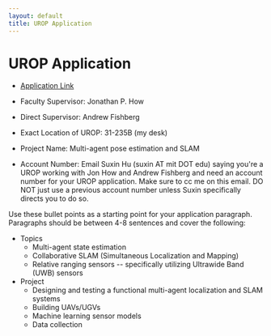 ```yaml
---
layout: default
title: UROP Application
---
```


# UROP Application
* [Application Link](https://eduapps.mit.edu/uropweb/home.mit)

* Faculty Supervisor: Jonathan P. How
* Direct Supervisor: Andrew Fishberg
* Exact Location of UROP: 31-235B (my desk)
* Project Name: Multi-agent pose estimation and SLAM
* Account Number: Email Suxin Hu (suxin AT mit DOT edu) saying you're a UROP working with Jon How and Andrew Fishberg and need an account number for your UROP application. Make sure to cc me on this email. DO NOT just use a previous account number unless Suxin specifically directs you to do so.

Use these bullet points as a starting point for your application paragraph. Paragraphs should be between 4-8 sentences and cover the following:

* Topics
    * Multi-agent state estimation
    * Collaborative SLAM (Simultaneous Localization and Mapping)
    * Relative ranging sensors -- specifically utilizing Ultrawide Band (UWB) sensors
* Project
    * Designing and testing a functional multi-agent localization and SLAM systems
    * Building UAVs/UGVs
    * Machine learning sensor models
    * Data collection
